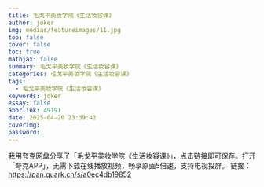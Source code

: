 ```yaml
---
title: 毛戈平美妆学院《生活妆容课》
author: joker
img: medias/featureimages/11.jpg
top: false
cover: false
toc: true
mathjax: false
summary: 毛戈平美妆学院《生活妆容课》
categories: 毛戈平美妆学院《生活妆容课》
tags:
  - 毛戈平美妆学院《生活妆容课》
keywords: joker
essay: false
abbrlink: 49191
date: 2025-04-20 23:39:42
coverImg:
password:
---
```


我用夸克网盘分享了「毛戈平美妆学院《生活妆容课》」，点击链接即可保存。打开「夸克APP」，无需下载在线播放视频，畅享原画5倍速，支持电视投屏。
链接：https://pan.quark.cn/s/a0ec4db19852
